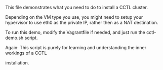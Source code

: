 This file demonstrates what you need to do to install a CCTL cluster.

Depending on the VM type you use, you might need to setup your hypervisor to use 
eth0 as the private IP, rather then as a NAT destination.

To run this demo, modify the Vagrantfile if needed, and just run the cctl-demo.sh script.

Again: This script is purely for learning and understanding the inner workings of a CCTL

installation.
